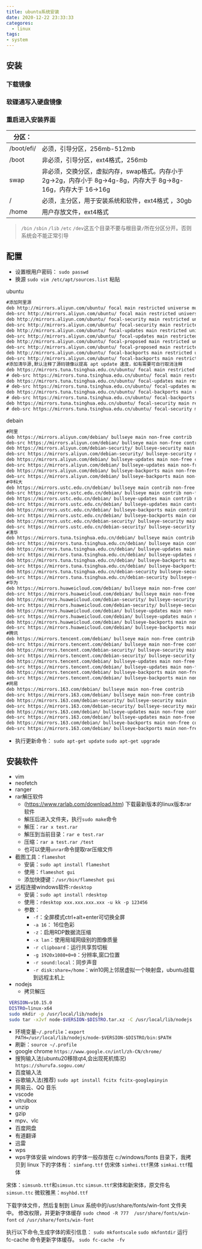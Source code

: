 ```yaml
---
title: ubuntu系统安装
date: 2020-12-22 23:33:33
categores:
  - linux
tags:
- system
---
```



## 安装

### 下载镜像

### 软碟通写入硬盘镜像

### 重启进入安装界面

| 分区：     |                                                                                      |
| ---------- | ------------------------------------------------------------------------------------ |
| /boot/efi/ | 必须，引导分区，256mb-512mb                                                          |
| /boot      | 非必须，引导分区，ext4格式，256mb                                                                         |
| swap       | 非必须，交换分区，虚拟内存，swap格式。内存小于 2g->2g，内存小于 8g->4g-8g，内存大于 8g->8g-16g，内存大于 16->16g |
| /          | 必须，主分区，用于安装系统和软件，ext4格式 ，30gb                                                                       |
| /home      | 用户存放文件，ext4格式                                                                         |

>`/bin` `/sbin`  `/lib` `/etc` `/dev`这五个目录不要与根目录`/`所在分区分开。否则系统会不能正常引导

## 配置

- 设置根用户密码：
  `sudo passwd`
- 换源
  `sudo vim /etc/apt/sources.list`
  粘贴

ubuntu

```txt
#添加阿里源
deb http://mirrors.aliyun.com/ubuntu/ focal main restricted universe multiverse
deb-src http://mirrors.aliyun.com/ubuntu/ focal main restricted universe multiverse
deb http://mirrors.aliyun.com/ubuntu/ focal-security main restricted universe multiverse
deb-src http://mirrors.aliyun.com/ubuntu/ focal-security main restricted universe multiverse
deb http://mirrors.aliyun.com/ubuntu/ focal-updates main restricted universe multiverse
deb-src http://mirrors.aliyun.com/ubuntu/ focal-updates main restricted universe multiverse
deb http://mirrors.aliyun.com/ubuntu/ focal-proposed main restricted universe multiverse
deb-src http://mirrors.aliyun.com/ubuntu/ focal-proposed main restricted universe multiverse
deb http://mirrors.aliyun.com/ubuntu/ focal-backports main restricted universe multiverse
deb-src http://mirrors.aliyun.com/ubuntu/ focal-backports main restricted universe multiverse
#添加清华源,默认注释了源码镜像以提高 apt update 速度，如有需要可自行取消注释
deb https://mirrors.tuna.tsinghua.edu.cn/ubuntu/ focal main restricted universe multiverse
# deb-src https://mirrors.tuna.tsinghua.edu.cn/ubuntu/ focal main restricted universe multiverse
deb https://mirrors.tuna.tsinghua.edu.cn/ubuntu/ focal-updates main restricted universe multiverse
# deb-src https://mirrors.tuna.tsinghua.edu.cn/ubuntu/ focal-updates main restricted universe multiverse
deb https://mirrors.tuna.tsinghua.edu.cn/ubuntu/ focal-backports main restricted universe multiverse
# deb-src https://mirrors.tuna.tsinghua.edu.cn/ubuntu/ focal-backports main restricted universe multiverse
deb https://mirrors.tuna.tsinghua.edu.cn/ubuntu/ focal-security main restricted universe multiverse
# deb-src https://mirrors.tuna.tsinghua.edu.cn/ubuntu/ focal-security main restricted universe multiverse multiverse
```

debain

```txt
#阿里
deb https://mirrors.aliyun.com/debian/ bullseye main non-free contrib
deb-src https://mirrors.aliyun.com/debian/ bullseye main non-free contrib
deb https://mirrors.aliyun.com/debian-security/ bullseye-security main
deb-src https://mirrors.aliyun.com/debian-security/ bullseye-security main
deb https://mirrors.aliyun.com/debian/ bullseye-updates main non-free contrib
deb-src https://mirrors.aliyun.com/debian/ bullseye-updates main non-free contrib
deb https://mirrors.aliyun.com/debian/ bullseye-backports main non-free contrib
deb-src https://mirrors.aliyun.com/debian/ bullseye-backports main non-free contrib
#中科大
deb https://mirrors.ustc.edu.cn/debian/ bullseye main contrib non-free
deb-src https://mirrors.ustc.edu.cn/debian/ bullseye main contrib non-free
deb https://mirrors.ustc.edu.cn/debian/ bullseye-updates main contrib non-free
deb-src https://mirrors.ustc.edu.cn/debian/ bullseye-updates main contrib non-free
deb https://mirrors.ustc.edu.cn/debian/ bullseye-backports main contrib non-free
deb-src https://mirrors.ustc.edu.cn/debian/ bullseye-backports main contrib non-free
deb https://mirrors.ustc.edu.cn/debian-security/ bullseye-security main contrib non-free
deb-src https://mirrors.ustc.edu.cn/debian-security/ bullseye-security main contrib non-free
#清华
deb https://mirrors.tuna.tsinghua.edu.cn/debian/ bullseye main contrib non-free
deb-src https://mirrors.tuna.tsinghua.edu.cn/debian/ bullseye main contrib non-free
deb https://mirrors.tuna.tsinghua.edu.cn/debian/ bullseye-updates main contrib non-free
deb-src https://mirrors.tuna.tsinghua.edu.cn/debian/ bullseye-updates main contrib non-free
deb https://mirrors.tuna.tsinghua.edu.cn/debian/ bullseye-backports main contrib non-free
deb-src https://mirrors.tuna.tsinghua.edu.cn/debian/ bullseye-backports main contrib non-free
deb https://mirrors.tuna.tsinghua.edu.cn/debian-security bullseye-security main contrib non-free
deb-src https://mirrors.tuna.tsinghua.edu.cn/debian-security bullseye-security main contrib non-free
#华为
deb https://mirrors.huaweicloud.com/debian/ bullseye main non-free contrib
deb-src https://mirrors.huaweicloud.com/debian/ bullseye main non-free contrib
deb https://mirrors.huaweicloud.com/debian-security/ bullseye-security main
deb-src https://mirrors.huaweicloud.com/debian-security/ bullseye-security main
deb https://mirrors.huaweicloud.com/debian/ bullseye-updates main non-free contrib
deb-src https://mirrors.huaweicloud.com/debian/ bullseye-updates main non-free contrib
deb https://mirrors.huaweicloud.com/debian/ bullseye-backports main non-free contrib
deb-src https://mirrors.huaweicloud.com/debian/ bullseye-backports main non-free contrib
#腾讯
deb https://mirrors.tencent.com/debian/ bullseye main non-free contrib
deb-src https://mirrors.tencent.com/debian/ bullseye main non-free contrib
deb https://mirrors.tencent.com/debian-security/ bullseye-security main
deb-src https://mirrors.tencent.com/debian-security/ bullseye-security main
deb https://mirrors.tencent.com/debian/ bullseye-updates main non-free contrib
deb-src https://mirrors.tencent.com/debian/ bullseye-updates main non-free contrib
deb https://mirrors.tencent.com/debian/ bullseye-backports main non-free contrib
deb-src https://mirrors.tencent.com/debian/ bullseye-backports main non-free contrib
#网易
deb https://mirrors.163.com/debian/ bullseye main non-free contrib
deb-src https://mirrors.163.com/debian/ bullseye main non-free contrib
deb https://mirrors.163.com/debian-security/ bullseye-security main
deb-src https://mirrors.163.com/debian-security/ bullseye-security main
deb https://mirrors.163.com/debian/ bullseye-updates main non-free contrib
deb-src https://mirrors.163.com/debian/ bullseye-updates main non-free contrib
deb https://mirrors.163.com/debian/ bullseye-backports main non-free contrib
deb-src https://mirrors.163.com/debian/ bullseye-backports main non-free contrib
```

- 执行更新命令：
  `sudo apt-get update`
  `sudo apt-get upgrade`

## 安装软件

- vim
- neofetch
- ranger
- rar解压软件
  - (<https://www.rarlab.com/download.htm>) 下载最新版本的linux版本rar软件
  - 解压后进入文件夹，执行`sudo make`命令
  - 解压：`rar x test.rar`
  - 解压到当前目录：`rar e test.rar`
  - 压缩：`rar a test.rar /test`
  - 也可以使用`unrar`命令提取rar压缩文件
- 截图工具：`flameshot`
  - 安装：`sudo apt install flameshot`
  - 使用：`flameshot gui`
  - 添加快捷键：`/usr/bin/flameshot gui`
- 远程连接windows软件:`rdesktop`
  - 安装：`sudo apt install rdesktop`
  - 使用：`rdesktop xxx.xxx.xxx.xxx -u kk -p 123456`
  - 参数：
    - `-f`：全屏模式ctrl+alt+enter可切换全屏
    - `-a 16`： 16位色彩
    - `-z`：启用RDP数据流压缩
    - `-x lan`：使用局域网级别的图像质量
    - `-r clipboard`：运行共享剪切板
    - `-g 1920x1080+0+0`：分辨率,窗口位置
    - `-r sound:local`：同步声音
    - `-r disk:share=/home`：win10网上邻居虚拟一个映射盘，ubuntu挂载到远程主机上
- nodejs
  - 拷贝解压

```bash
 VERSION=v10.15.0
 DISTRO=linux-x64
 sudo mkdir -p /usr/local/lib/nodejs
 sudo tar -xJvf node-$VERSION-$DISTRO.tar.xz -C /usr/local/lib/nodejs 
```

- 环境变量`~/.profile`：`export PATH=/usr/local/lib/nodejs/node-$VERSION-$DISTRO/bin:$PATH`
- 刷新：`source ~/.profile`
- google chrome
`https://www.google.cn/intl/zh-CN/chrome/`
- 搜狗输入法(ubuntu20移除qt4,会出现死机情况)
`https://shurufa.sogou.com/`
- 百度输入法
- 谷歌输入法(推荐)
`sudo apt install fcitx fcitx-googlepinyin`
- 网易云、QQ 音乐
- vscode
- vitrulbox
- unzip
- gzip
- mpv、vlc
- 百度网盘
- 有道翻译
- 迅雷
- wps
- wps字体安装
  windows 的字体一般存放在 c:/windows/fonts 目录下，我拷贝到 linux 下的字体有：
  `simfang.ttf` 仿宋体
  `simhei.ttf`黑体
  `simkai.ttf`楷体

宋体：`simsunb.ttf`和`simsun.ttc`
`simsun.ttf`宋体和新宋体，原文件名`simsun.ttc`
微软雅黑：`msyhbd.ttf`

下载字体文件，然后复制到 Linux 系统中的/usr/share/fonts/win-font 文件夹中。
修改权限，并更新字体缓存
`sudo chmod -R 777  /usr/share/fonts/win-font`
`cd /usr/share/fonts/win-font`

执行以下命令,生成字体的索引信息：
`sudo mkfontscale`
`sudo mkfontdir`
运行 fc-cache 命令更新字体缓存。
`sudo fc-cache -fv`
